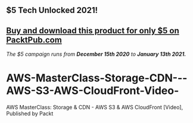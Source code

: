 ## $5 Tech Unlocked 2021!
[Buy and download this product for only $5 on PacktPub.com](https://www.packtpub.com/)
-----
*The $5 campaign         runs from __December 15th 2020__ to __January 13th 2021.__*

# AWS-MasterClass-Storage-CDN---AWS-S3-AWS-CloudFront-Video-
AWS MasterClass: Storage &amp; CDN - AWS S3 &amp; AWS CloudFront [Video], Published by Packt
